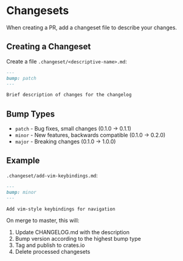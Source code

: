 # Changesets

When creating a PR, add a changeset file to describe your changes.

## Creating a Changeset

Create a file `.changeset/<descriptive-name>.md`:

```md
---
bump: patch
---

Brief description of changes for the changelog
```

## Bump Types

- `patch` - Bug fixes, small changes (0.1.0 → 0.1.1)
- `minor` - New features, backwards compatible (0.1.0 → 0.2.0)
- `major` - Breaking changes (0.1.0 → 1.0.0)

## Example

`.changeset/add-vim-keybindings.md`:
```md
---
bump: minor
---

Add vim-style keybindings for navigation
```

On merge to master, this will:
1. Update CHANGELOG.md with the description
2. Bump version according to the highest bump type
3. Tag and publish to crates.io
4. Delete processed changesets
